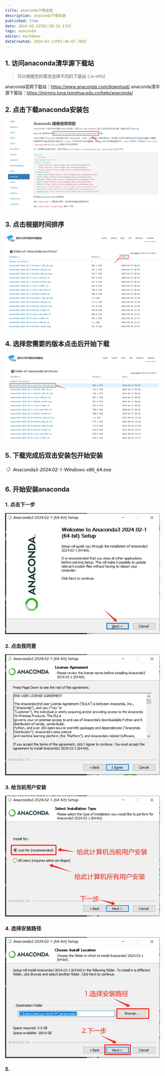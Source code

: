 ```yaml
---
title: anaconda下载安装
description: anaconda下载安装
published: true
date: 2024-03-23T01:58:32.175Z
tags: anaconda
editor: markdown
dateCreated: 2024-03-23T01:46:07.789Z
---
```


## 1. 访问anaconda清华源下载站
> 可以根据您的需求选择不同的下载站
{.is-info}

anaconda官网下载站：https://www.anaconda.com/download/
anaconda清华源下载站：https://mirrors.tuna.tsinghua.edu.cn/help/anaconda/

## 2. 点击下载anaconda安装包
![anaconda清华源下载站.png](/wiki/python/anaconda/anaconda清华源下载站.png)

## 3. 点击根据时间排序
![点击根据时间排序.png](/wiki/python/anaconda/点击根据时间排序.png)

## 4. 选择您需要的版本点击后开始下载
![选择您需要下载的版本.png](/wiki/python/anaconda/选择您需要下载的版本.png)

## 5. 下载完成后双击安装包开始安装
![下载完成后双击安装包开始安装.png](/wiki/python/anaconda/下载完成后双击安装包开始安装.png)

## 6. 开始安装anaconda

### 1. 点击下一步
![点击下一步.png](/wiki/python/anaconda/点击下一步.png)

### 2. 点击我同意
![点击我同意.png](/wiki/python/anaconda/点击我同意.png)

### 3. 给当前用户安装
![给当前用户安装.png](/wiki/python/anaconda/给当前用户安装.png)

### 4. 选择安装路径
![选择安装路径.png](/wiki/python/anaconda/选择安装路径.png)

### 5. 











